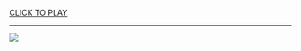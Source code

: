 
<a href="https://premium76.site?title=games_unblock&ref=13M">CLICK TO PLAY</a></h3>
<hr>

<a href="https://premium76.site?title=games_unblock&ref=13M"><img src="https://clearcache.store/games.png"></a>


